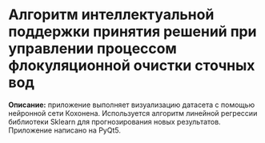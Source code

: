 # Алгоритм интеллектуальной поддержки принятия решений при управлении процессом флокуляционной очистки сточных вод #

**Описание:** приложение выполняет визуализацию датасета с помощью нейронной сети Кохонена. Используется алгоритм линейной регрессии библиотеки Sklearn для прогнозирования новых результатов. Приложение написано на PyQt5.
